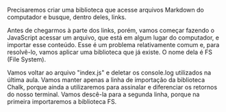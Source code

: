 Precisaremos criar uma biblioteca que acesse arquivos Markdown do computador e busque, dentro deles, links.

Antes de chegarmos à parte dos links, porém, vamos começar fazendo o JavaScript acessar um arquivo, que está em algum lugar do computador, e importar esse conteúdo. Esse é um problema relativamente comum e, para resolvê-lo, vamos aplicar uma biblioteca que já existe. O nome dela é FS (File System).

Vamos voltar ao arquivo "index.js" e deletar os console.log utilizados na última aula. Vamos manter apenas a linha de importação da biblioteca Chalk, porque ainda a utilizaremos para assinalar e diferenciar os retornos do nosso terminal. Vamos descê-la para a segunda linha, porque na primeira importaremos a biblioteca FS.

